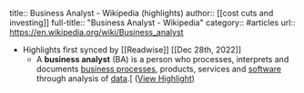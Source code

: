title:: Business Analyst - Wikipedia (highlights)
author:: [[cost cuts and investing]]
full-title:: "Business Analyst - Wikipedia"
category:: #articles
url:: https://en.wikipedia.org/wiki/Business_analyst

- Highlights first synced by [[Readwise]] [[Dec 28th, 2022]]
	- A **business analyst** (BA) is a person who processes, interprets and documents [business processes](https://en.wikipedia.org/wiki/Business_process), products, services and [software](https://en.wikipedia.org/wiki/Software) through analysis of [data](https://en.wikipedia.org/wiki/Data).[[](https://en.wikipedia.org/wiki/Business_analyst#cite_note-:2-1) ([View Highlight](https://read.readwise.io/read/01gnbcjny5wb9gra9xabf7xy6e))